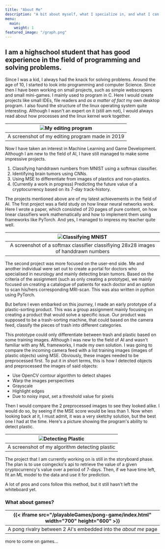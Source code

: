 ```yaml
---
title: "About Me"
description: "A bit about myself, what I specialize in, and what I can bring to the table"
menu:
  main:
    weight: 1
featured_image: "/graph.png"
---
```

## I am a highschool student that has good experience in the field of programming and solving problems.
Since I was a kid, I always had the knack for solving problems. Around the age of 10, I started to look into programming and computer Science. Since then I have been working on small projects, such as simple webscrapers and small mini-games. I mainly used to program in C. Here I would create projects like small IDEs, file readers and _as a matter of fact_ my own desktop program. I also found the structure of the linux operating system quite interesting. Although I wasn't an expert on it (still am not), I would always read about how processes and the linux kernel work together. 

| ![My editing program](/clip.png) |
|:--:|
| A screenshot of my editing program made in 2019 |

Now I have taken an interest in Machine Learning and Game Development. Although I am new to the field of AI, I have still managed to make some impressive projects.
1. Classifying handdrawn numbers from MNIST using a softmax classifier.
2. Identifying brain tumors using CNNs.
3. Using MSE to differentiate from images of plastics and non-plastics.
4. (Currently a work in progress) Predicting the future value of a cryptocurrency based on its 7-day track-history.

The projects mentioned above are of my latest achievements in the field of AI. The first project was a field study on how linear neural networks _work_. Here I wrote a paper, which consisted of 20 pages of pure content, on how linear classifiers work mathematically and how to implement them using frameworks like PyTorch. And yes, I managed to impress my teacher quite well.

| ![Classifying MNIST](/image.png) |
|:--:|
| A screenshot of a softmax classifier classifiying 28x28 images of handdrawn numbers |

The second project was more focused on the user-end side. Me and another individual were set out to create a portal for doctors who specialised in neurology and mainly detecting brain tumors. Based on the criteria of the assignment (such as only creating a prototype), we mainly focused on creating a catalogue of patients for each doctor and an option to scan his/hers corresponding MRI-scan. This was also written in python using PyTorch.

But before I even embarked on this journey, I made an early prototype of a plastic-sorting product. This was a group assignment mainly focusing on creating a product that would solve a specific issue. Our product was supposed to be a trash-sorting machine, that could based on the camera feed, classify the pieces of trash into different categories. 

This prototype could only differentiate between trash and plastic based on some training images. Although I was new to the field of AI and wasn't familiar with any ML frameworks, I made my own solution. I was going to compare the incoming camera feed with a list training images (images of plastic objects) using MSE. Obviously, these images needed to be preprocessed first. To put it in short terms, this is how I detected objects and preprocessed the images of said objects:
- Use OpenCV contour algorithm to detect shapes
- Warp the images perspectives
- Grayscale
- Highlight edges
- Due to noisy input, set a threshold value for pixels

Then I would compare the 2 preprocessed images to see they looked alike. I would do so, by seeing if the MSE score would be less than 1. Now when looking back at it, I must admit, it was a very sketchy solution, but the best one I had at the time. Here's a picture showing the program's ability to detect plastic.

| ![Detecting Plastic](/car_scan.png) |
|:--:|
| A screenshot of my algorithm detecting plastic |


The project that I am currently working on is still in the storyboard phase. The plan is to use coingecko's api to retrieve the value of a given cryptocurrency's value over a period of 7-days. Then, if we have time left, fit an ML model to the data and use it for prediction.

A lot of pros and cons follow this method, but it still hasn't left the whiteboard yet.

### What about games?
| {{< iframe src="/playableGames/pong-game/index.html" width="700" height="600" >}} |
|:--:|
| A pong rivalry between 2 AI's embedded into the _about me_ page |

more to come on games...
